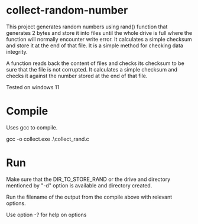 # collect-random-number

This project generates random numbers using rand() function that generates 2 bytes and store it into files until the whole drive is full where the function will normally encounter write error.
It calculates a simple checksum and store it at the end of that file. It is a simple method for checking data integrity.  

A function reads back the content of files and checks its checksum to be sure that 
the file is not corrupted. It calculates a simple checksum and checks it against the number stored at the end of that file.

Tested on windows 11

# Compile
Uses gcc to compile.

gcc -o collect.exe .\collect_rand.c

# Run
Make sure that the DIR_TO_STORE_RAND or the drive and directory mentioned by "-d" option is available and directory created.

Run the filename of the output from the compile above with relevant options.

Use option -? for help on options
